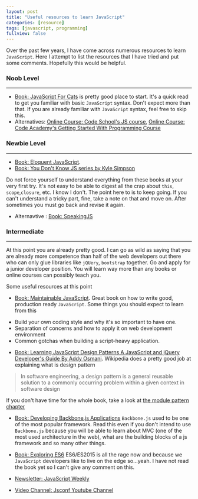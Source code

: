 ```yaml
---
layout: post
title: "Useful resources to learn JavaScript"
categories: [resource]
tags: [javascript, programming]
fullview: false
---
```


Over the past few years, I have come across numerous resources to learn `JavaScript`. Here I attempt to list the resources that I have tried and put some comments. Hopefully this would be helpful.


### Noob Level
---
* [Book: JavaScript For Cats](http://jsforcats.com/) is pretty good place to start. It's a quick read to get you familiar with basic `JavaScript` syntax. Don't expect more than that. If you are already familiar with `JavaScript` syntax, feel free to skip this.
* Alternatives: [Online Course: Code School's JS course](http://javascript-roadtrip.codeschool.com/), [Online Course: Code Academy's Getting Started With Programming Course](https://www.codecademy.com/courses/getting-started-v2/0/1)

### Newbie Level
---
* [Book: Eloquent JavaScript](http://eloquentjavascript.net/). 
* [Book: You Don't Know JS series by Kyle Simpson](https://github.com/getify/You-Dont-Know-JS)

Do not force yourself to understand everything from these books at your very first try. It's not easy to be able to digest all the crap about `this`, `scope`,`closure`, etc. I know I don't. The point here to is to keep going. If you can't understand a tricky part, fine, take a note on that and move on. After sometimes you must go back and revise it again. 

* Alternavtive : [Book: SpeakingJS](http://speakingjs.com/es5/index.html)


### Intermediate
---
At this point you are already pretty good. I can go as wild as saying that you are already more competence than half of the web developers out there who can only glue libraries like `jQUery`, `bootstrap` together. Go and apply for a junior developer position. You will learn way more than any books or online courses can possibly teach you. 

Some useful resources at this point

* [Book: Maintainable JavaScript](http://shop.oreilly.com/product/0636920025245.do). Great book on how to write good, production ready `JavaScript`. Some things you should expect to learn from this
- Build your own coding style and why it's so important to have one.&nbsp;
- Separation of concerns and how to apply it on web development environment&nbsp;
- Common gotchas when building a script-heavy application.&nbsp;


* [Book: Learning JavaScript Design Patterns A JavaScript and jQuery Developer's Guide By Addy Osmani](http://addyosmani.com/resources/essentialjsdesignpatterns/book/). Wikipedia does a pretty good job at explaining what is design pattern

> In software engineering, a design pattern is a general reusable solution to a commonly occurring problem within a given context in software design

If you don't have time for the whole book, take a look at [the module pattern chapter](http://addyosmani.com/resources/essentialjsdesignpatterns/book/#modulepatternjavascript)

* [Book: Developing Backbone.js Applications](http://addyosmani.github.io/backbone-fundamentals/) `Backbone.js` used to be one of the most popular framework. Read this even if you don't intend to use `Backbone.js` because you will be able to learn about MVC (one of the most used architecture in the web), what are the building blocks of a js framework and so many other things. 

* [Book: Exploring ES6](http://exploringjs.com/es6/) ES6/ES2015 is all the rage now and because we `JavaScript` developers like to live on the edge so...yeah. I have not read the book yet so I can't give any comment on this.

* [Newsletter: JavaScript Weekly](http://javascriptweekly.com/)

* [Video Channel: Jsconf Youtube Channel](https://www.youtube.com/user/jsconfeu)
